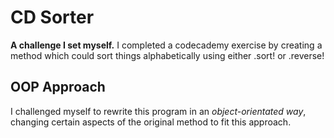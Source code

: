 # CD Sorter

**A challenge I set myself.** I completed a codecademy exercise by creating a method which could sort things alphabetically using either .sort! or .reverse!

## OOP Approach
I challenged myself to rewrite this program in an *object-orientated way*, changing certain aspects of the original method to fit this approach.
